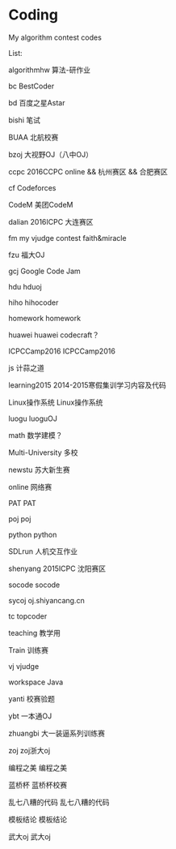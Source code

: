 # Coding
My algorithm contest codes

List:


algorithmhw	算法-研作业

bc		BestCoder

bd		百度之星Astar

bishi	笔试

BUAA	北航校赛

bzoj	大视野OJ（八中OJ）

ccpc	2016CCPC online && 杭州赛区 && 合肥赛区

cf		Codeforces

CodeM	美团CodeM

dalian	2016ICPC 大连赛区

fm		my vjudge contest faith&miracle

fzu	福大OJ

gcj		Google Code Jam

hdu		hduoj

hiho	hihocoder

homework	homework

huawei	huawei codecraft？

ICPCCamp2016	ICPCCamp2016

js		计蒜之道

learning2015	2014-2015寒假集训学习内容及代码

Linux操作系统	Linux操作系统

luogu	luoguOJ

math	数学建模？

Multi-University	多校

newstu	苏大新生赛

online	网络赛

PAT	PAT

poj		poj

python	python

SDLrun	人机交互作业

shenyang	2015ICPC 沈阳赛区

socode	socode

sycoj	oj.shiyancang.cn

tc		topcoder

teaching	教学用

Train	训练赛

vj		vjudge

workspace	Java

yanti	校赛验题

ybt		一本通OJ

zhuangbi	大一装逼系列训练赛

zoj		zoj浙大oj

编程之美	编程之美

蓝桥杯	蓝桥杯校赛

乱七八糟的代码	乱七八糟的代码

模板结论	模板结论

武大oj	武大oj



